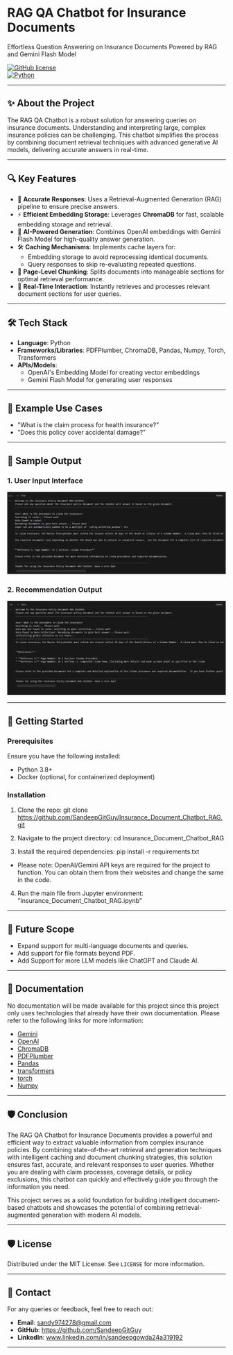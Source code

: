 # RAG QA Chatbot for Insurance Documents  
Effortless Question Answering on Insurance Documents Powered by RAG and Gemini Flash Model  

[![GitHub license](https://img.shields.io/badge/license-MIT-blue.svg)](LICENSE)  
[![Python](https://img.shields.io/badge/python-3.8%2B-brightgreen.svg)](https://www.python.org/)  

---  

## ✨ About the Project  
The RAG QA Chatbot is a robust solution for answering queries on insurance documents. Understanding and interpreting large, complex insurance policies can be challenging. This chatbot simplifies the process by combining document retrieval techniques with advanced generative AI models, delivering accurate answers in real-time.  

---  

## 🔍 Key Features  
- 🌟 **Accurate Responses**: Uses a Retrieval-Augmented Generation (RAG) pipeline to ensure precise answers.  
- ⚡ **Efficient Embedding Storage**: Leverages **ChromaDB** for fast, scalable embedding storage and retrieval.  
- 🧠 **AI-Powered Generation**: Combines OpenAI embeddings with Gemini Flash Model for high-quality answer generation.  
- 🛠️ **Caching Mechanisms**: Implements cache layers for:  
  - Embedding storage to avoid reprocessing identical documents.  
  - Query responses to skip re-evaluating repeated questions.  
- 📄 **Page-Level Chunking**: Splits documents into manageable sections for optimal retrieval performance.  
- 🤖 **Real-Time Interaction**: Instantly retrieves and processes relevant document sections for user queries.  

---  

## 🛠️ Tech Stack  
- **Language**: Python  
- **Frameworks/Libraries**: PDFPlumber, ChromaDB, Pandas, Numpy, Torch, Transformers
- **APIs/Models**:  
  - OpenAI's Embedding Model for creating vector embeddings  
  - Gemini Flash Model for generating user responses  

---  

## 🧪 Example Use Cases
- "What is the claim process for health insurance?"  
- "Does this policy cover accidental damage?"

---

## 📸 Sample Output
### 1. User Input Interface
![Sample Code Output](Code%20Sample%20Output%20Screenshots/Code%20Sample%20Output%201.png)

### 2. Recommendation Output
![Sample Code Output Cache Response](Code%20Sample%20Output%20Screenshots/Code%20Sample%20Output%202.png)


---

## 🚀 Getting Started

### Prerequisites
Ensure you have the following installed:
- Python 3.8+
- Docker (optional, for containerized deployment)

### Installation
1. Clone the repo:
git clone https://github.com/SandeepGitGuy/Insurance_Document_Chatbot_RAG.git

2. Navigate to the project directory:
cd Insurance_Document_Chatbot_RAG

3. Install the required dependencies:
pip install -r requirements.txt

- Please note: OpenAI/Gemini API keys are required for the project to function. You can obtain them from their websites and change the same in the code.

4. Run the main file from Jupyter environment:
"Insurance_Document_Chatbot_RAG.ipynb"

---

## 🚀 Future Scope
- Expand support for multi-language documents and queries.
- Add support for file formats beyond PDF.
- Add Support for more LLM models like ChatGPT and Claude AI.

---

## 📖 Documentation
No documentation will be made available for this project since this project only uses technologies that already have their own documentation. Please refer to the following links for more information:
- [Gemini](https://ai.google.dev/gemini-api/docs/models/gemini)
- [OpenAI](https://platform.openai.com/docs/)
- [ChromaDB](https://docs.trychroma.com/)
- [PDFPlumber](https://pypi.org/project/pdfplumber/0.1.2/)
- [Pandas](https://pandas.pydata.org/docs/)
- [transformers](https://huggingface.co/docs/transformers/index)
- [torch](https://pytorch.org/docs/stable/index.html)
- [Numpy](https://numpy.org/doc/stable/)

---

## 🛡️ Conclusion 
The RAG QA Chatbot for Insurance Documents provides a powerful and efficient way to extract valuable information from complex insurance policies. By combining state-of-the-art retrieval and generation techniques with intelligent caching and document chunking strategies, this solution ensures fast, accurate, and relevant responses to user queries. Whether you are dealing with claim processes, coverage details, or policy exclusions, this chatbot can quickly and effectively guide you through the information you need.  

This project serves as a solid foundation for building intelligent document-based chatbots and showcases the potential of combining retrieval-augmented generation with modern AI models.  
 
---

## 🛡️ License
Distributed under the MIT License. See `LICENSE` for more information.

---

## 💬 Contact
For any queries or feedback, feel free to reach out:

- **Email**: sandy974278@gmail.com
- **GitHub**: https://github.com/SandeepGitGuy
- **LinkedIn**: www.linkedin.com/in/sandeepgowda24a319192

---
